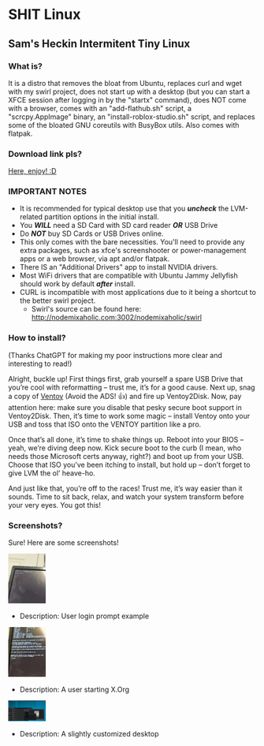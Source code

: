 # SHIT Linux
## Sam's Heckin Intermitent Tiny Linux
### What is?

It is a distro that removes the bloat from Ubuntu, replaces curl and wget with my swirl project, does not start up with a desktop (but you can start a XFCE session after logging in by the "startx" command), does NOT come with a browser, comes with an "add-flathub.sh" script, a "scrcpy.AppImage" binary, an "install-roblox-studio.sh" script, and replaces some of the bloated GNU coreutils with BusyBox utils. Also comes with flatpak.

### Download link pls?

[Here, enjoy! :D](https://sparksammy.com/shit-linux.iso)

### IMPORTANT NOTES

* It is recommended for typical desktop use that you ***uncheck*** the LVM-related partition options in the initial install.
* You ***WILL*** need a SD Card with SD card reader ***OR*** USB Drive
* Do ***NOT*** buy SD Cards or USB Drives online.
* This only comes with the bare necessities. You'll need to provide any extra packages, such as xfce's screenshooter or power-management apps or a web browser, via apt and/or flatpak.
* There IS an "Additional Drivers" app to install NVIDIA drivers.
* Most WiFi drivers that are compatible with Ubuntu Jammy Jellyfish should work by default ***after*** install.
* CURL is incompatible with most applications due to it being a shortcut to the better swirl project.
  * Swirl's source can be found here: http://nodemixaholic.com:3002/nodemixaholic/swirl

### How to install? 

(Thanks ChatGPT for making my poor instructions more clear and interesting to read!)

Alright, buckle up! First things first, grab yourself a spare USB Drive that you’re cool with reformatting – trust me, it’s for a good cause. Next up, snag a copy of [Ventoy](https://www.ventoy.net/en/index.html) (Avoid the ADS! :+1:) and fire up Ventoy2Disk. Now, pay attention here: make sure you disable that pesky secure boot support in Ventoy2Disk. Then, it’s time to work some magic – install Ventoy onto your USB and toss that ISO onto the VENTOY partition like a pro.

Once that’s all done, it’s time to shake things up. Reboot into your BIOS – yeah, we’re diving deep now. Kick secure boot to the curb (I mean, who needs those Microsoft certs anyway, right?) and boot up from your USB. Choose that ISO you’ve been itching to install, but hold up – don’t forget to give LVM the ol’ heave-ho.

And just like that, you’re off to the races! Trust me, it’s way easier than it sounds. Time to sit back, relax, and watch your system transform before your very eyes. You got this!

### Screenshots?

Sure! Here are some screenshots!

<img src="login-prompt.webp" width="15%">

* Description: User login prompt example

<img src="starting-x.webp" width="15%">

* Description: A user starting X.Org

<img src="slightly-customized-desktop.webp" width="15%">

* Description: A slightly customized desktop
